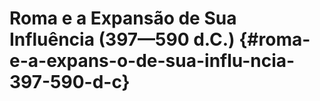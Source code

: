 # Roma e a Expansão de Sua Influência (397—590 d.C.) {#roma-e-a-expans-o-de-sua-influ-ncia-397-590-d-c}